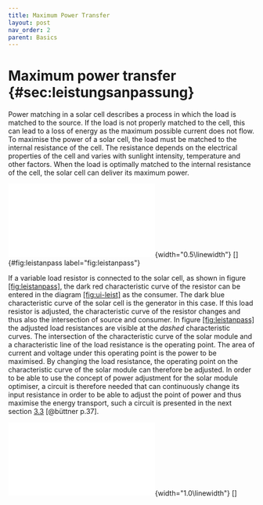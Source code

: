 ```yaml
---
title: Maximum Power Transfer
layout: post
nav_order: 2
parent: Basics
---
```


# Maximum power transfer {#sec:leistungsanpassung}

Power matching in a solar cell describes a process in which the load is matched to the source. If the
load is not properly matched to the cell, this can lead to a loss of
energy as the maximum possible current does not flow. To maximise the
power of a solar cell, the load must be matched to the internal
resistance of the cell. The resistance depends on the electrical
properties of the cell and varies with sunlight intensity, temperature
and other factors. When the load is optimally matched to the internal
resistance of the cell, the solar cell can deliver its maximum power.

![image](import/leistungsanpass.pdf){width="0.5\\linewidth"}
[]{#fig:leistanpass label="fig:leistanpass"}

If a variable load resistor is connected to the solar cell, as shown in
figure [\[fig:leistanpass\]](#fig:leistanpass), the dark red characteristic curve of the
resistor can be entered in the diagram
[\[fig:ui-leist\]](#fig:ui-leist) as the consumer. The dark blue characteristic
curve of the solar cell is the generator in this case. If this load
resistor is adjusted, the characteristic curve of the resistor changes
and thus also the intersection of source and consumer. In figure
[\[fig:leistanpass\]](#fig:leistanpass) the adjusted load resistances are visible
at the *dashed* characteristic curves. The intersection of the
characteristic curve of the solar module and a characteristic line of
the load resistance is the operating point. The area of current and
voltage under this operating point is the power to be maximised. By
changing the load resistance, the operating point on the characteristic
curve of the solar module can therefore be adjusted. In order to be able
to use the concept of power adjustment for the solar module optimiser, a
circuit is therefore needed that can continuously change its input
resistance in order to be able to adjust the point of power and thus
maximise the energy transport, such a circuit is presented in the next
section [3.3](#kap:hochsetz) [@büttner p.37].

![image](import/iu-kennlinie2.pdf){width="1.0\\linewidth"}
[]
